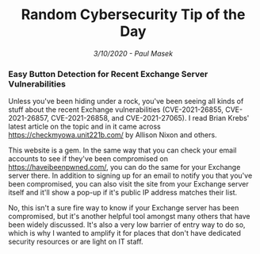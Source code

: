 <div align="center"><h1>Random Cybersecurity Tip of the Day</h1></div>
<div align="center"> <i>3/10/2020 - Paul Masek</i> </div>

### Easy Button Detection for Recent Exchange Server Vulnerabilities

Unless you've been hiding under a rock, you've been seeing all kinds of stuff about the recent Exchange vulnerabilities (CVE-2021-26855, CVE-2021-26857, CVE-2021-26858, and CVE-2021-27065). I read Brian Krebs' latest article on the topic and in it came across <https://checkmyowa.unit221b.com/> by Allison Nixon and others.

This website is a gem. In the same way that you can check your email accounts to see if they've been compromised on <https://haveibeenpwned.com/>, you can do the same for your Exchange server there. In addition to signing up for an email to notify you that you've been compromised, you can also visit the site from your Exchange server itself and it'll show a pop-up if it's public IP address matches their list.

No, this isn't a sure fire way to know if your Exchange server has been compromised, but it's another helpful tool amongst many others that have been widely discussed. It's also a very low barrier of entry way to do so, which is why I wanted to amplify it for places that don't have dedicated security resources or are light on IT staff.